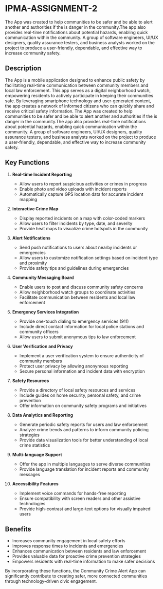 # IPMA-ASSIGNMENT-2
The App was created to help communities to be safer and be able to alert another and authorities if the is danger in the community.The app also provides real-time notifications about potential hazards, enabling quick communication within the community.
A group of software engineers, UI/UX designers, quality assurance testers, and business analysts worked on the project to produce a user-friendly, dependable, and effective way to increase community safety.


## Description

The App is a mobile application designed to enhance public safety by facilitating real-time communication between community members and local law enforcement. This app serves as a digital neighborhood watch, empowering residents to actively participate in keeping their communities safe. By leveraging smartphone technology and user-generated content, the app creates a network of informed citizens who can quickly share and receive critical safety information.
The App was created to help communities to be safer and be able to alert another and authorities if the is danger in the community.The app also provides real-time notifications about potential hazards, enabling quick communication within the community.
A group of software engineers, UI/UX designers, quality assurance testers, and business analysts worked on the project to produce a user-friendly, dependable, and effective way to increase community safety.
## Key Functions

1. **Real-time Incident Reporting**
   - Allow users to report suspicious activities or crimes in progress
   - Enable photo and video uploads with incident reports
   - Automatically capture GPS location data for accurate incident mapping

2. **Interactive Crime Map**
   - Display reported incidents on a map with color-coded markers
   - Allow users to filter incidents by type, date, and severity
   - Provide heat maps to visualize crime hotspots in the community

3. **Alert Notifications**
   - Send push notifications to users about nearby incidents or emergencies
   - Allow users to customize notification settings based on incident type and proximity
   - Provide safety tips and guidelines during emergencies

4. **Community Messaging Board**
   - Enable users to post and discuss community safety concerns
   - Allow neighborhood watch groups to coordinate activities
   - Facilitate communication between residents and local law enforcement

5. **Emergency Services Integration**
   - Provide one-touch dialing to emergency services (911)
   - Include direct contact information for local police stations and community officers
   - Allow users to submit anonymous tips to law enforcement

6. **User Verification and Privacy**
   - Implement a user verification system to ensure authenticity of community members
   - Protect user privacy by allowing anonymous reporting
   - Secure personal information and incident data with encryption

7. **Safety Resources**
   - Provide a directory of local safety resources and services
   - Include guides on home security, personal safety, and crime prevention
   - Offer information on community safety programs and initiatives

8. **Data Analytics and Reporting**
   - Generate periodic safety reports for users and law enforcement
   - Analyze crime trends and patterns to inform community policing strategies
   - Provide data visualization tools for better understanding of local crime statistics

9. **Multi-language Support**
   - Offer the app in multiple languages to serve diverse communities
   - Provide language translation for incident reports and community messages

10. **Accessibility Features**
    - Implement voice commands for hands-free reporting
    - Ensure compatibility with screen readers and other assistive technologies
    - Provide high-contrast and large-text options for visually impaired users

## Benefits

- Increases community engagement in local safety efforts
- Improves response times to incidents and emergencies
- Enhances communication between residents and law enforcement
- Provides valuable data for proactive crime prevention strategies
- Empowers residents with real-time information to make safer decisions

By incorporating these functions, the Community Crime Alert App can significantly contribute to creating safer, more connected communities through technology-driven civic engagement.
